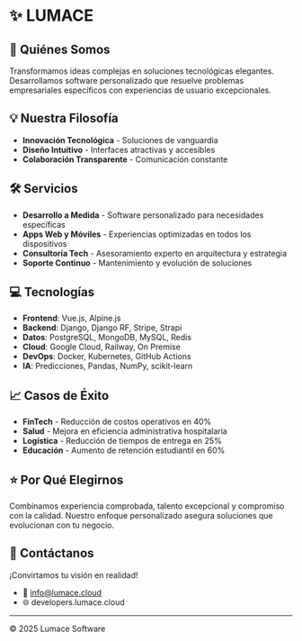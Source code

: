 # ✨ LUMACE

## 🚀 Quiénes Somos
Transformamos ideas complejas en soluciones tecnológicas elegantes. Desarrollamos software personalizado que resuelve problemas empresariales específicos con experiencias de usuario excepcionales.

## 💡 Nuestra Filosofía
* **Innovación Tecnológica** - Soluciones de vanguardia
* **Diseño Intuitivo** - Interfaces atractivas y accesibles
* **Colaboración Transparente** - Comunicación constante

## 🛠️ Servicios
* **Desarrollo a Medida** - Software personalizado para necesidades específicas
* **Apps Web y Móviles** - Experiencias optimizadas en todos los dispositivos
* **Consultoría Tech** - Asesoramiento experto en arquitectura y estrategia
* **Soporte Continuo** - Mantenimiento y evolución de soluciones

## 💻 Tecnologías
* **Frontend**: Vue.js, Alpine.js
* **Backend**: Django, Django RF, Stripe, Strapi
* **Datos**: PostgreSQL, MongoDB, MySQL, Redis
* **Cloud**: Google Cloud, Railway, On Premise
* **DevOps**: Docker, Kubernetes, GitHub Actions
* **IA**: Predicciones, Pandas, NumPy, scikit-learn

## 📈 Casos de Éxito
* **FinTech** - Reducción de costos operativos en 40%
* **Salud** - Mejora en eficiencia administrativa hospitalaria
* **Logística** - Reducción de tiempos de entrega en 25%
* **Educación** - Aumento de retención estudiantil en 60%

## ⭐ Por Qué Elegirnos
Combinamos experiencia comprobada, talento excepcional y compromiso con la calidad. Nuestro enfoque personalizado asegura soluciones que evolucionan con tu negocio.

## 📩 Contáctanos
¡Convirtamos tu visión en realidad!
* 📧 info@lumace.cloud
* 🌐 developers.lumace.cloud

---

© 2025 Lumace Software

